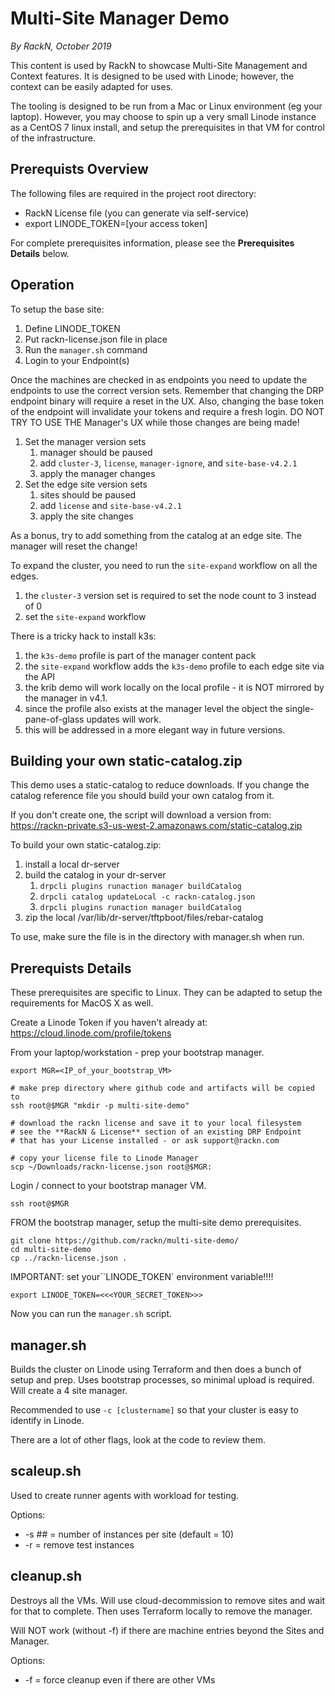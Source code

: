 Multi-Site Manager Demo
=======================
_By RackN, October 2019_


This content is used by RackN to showcase Multi-Site Management and Context
features.  It is designed to be used with Linode; however, the context
can be easily adapted for uses.

The tooling is designed to be run from a Mac or Linux environment (eg
your laptop).  However, you may choose to spin up a very small Linode
instance as a CentOS 7 linux install, and setup the prerequisites in
that VM for control of the infrastructure.

Prerequists Overview
--------------------

The following files are required in the project root directory:
   * RackN License file (you can generate via self-service)
   * export LINODE_TOKEN=[your access token]

For complete prerequisites information, please see the **Prerequisites
Details** below.

Operation
---------

To setup the base site:

  1. Define LINODE_TOKEN
  1. Put rackn-license.json file in place
  1. Run the `manager.sh` command
  1. Login to your Endpoint(s)

Once the machines are checked in as endpoints you need to update the endpoints to use the correct version sets.  Remember that changing the DRP endpoint binary will require a reset in the UX.  Also, changing the base token of the endpoint will invalidate your tokens and require a fresh login.  DO NOT TRY TO USE THE Manager's UX while those changes are being made!

  1. Set the manager version sets
     1. manager should be paused
     1. add `cluster-3`, `license`, `manager-ignore`, and `site-base-v4.2.1`
     1. apply the manager changes
  1. Set the edge site version sets
     1. sites should be paused
     1. add `license` and `site-base-v4.2.1`
     1. apply the site changes

As a bonus, try to add something from the catalog at an edge site.  The manager will reset the change!

To expand the cluster, you need to run the `site-expand` workflow on all the edges.

   1. the `cluster-3` version set is required to set the node count to 3 instead of 0
   1. set the `site-expand` workflow

There is a tricky hack to install k3s:

   1. the `k3s-demo` profile is part of the manager content pack
   1. the `site-expand` workflow adds the `k3s-demo` profile to each edge site via the API
   1. the krib demo will work locally on the local profile - it is NOT mirrored by the manager in v4.1.
   1. since the profile also exists at the manager level the object the single-pane-of-glass updates will work.
   1. this will be addressed in a more elegant way in future versions.

Building your own static-catalog.zip
------------------------------------

This demo uses a static-catalog to reduce downloads.  If you change the catalog
reference file you should build your own catalog from it.

If you don't create one, the script will download a version from: https://rackn-private.s3-us-west-2.amazonaws.com/static-catalog.zip

To build your own static-catalog.zip:

  1. install a local dr-server
  1. build the catalog in your dr-server
     1. `drpcli plugins runaction manager buildCatalog`
     1. `drpcli catalog updateLocal -c rackn-catalog.json`
     1. `drpcli plugins runaction manager buildCatalog`
  1. zip the local /var/lib/dr-server/tftpboot/files/rebar-catalog

To use, make sure the file is in the directory with manager.sh when run.

Prerequists Details
-------------------

These prerequisites are specific to Linux.  They can be adapted to setup the
requirements for MacOS X as well.

Create a Linode Token if you haven't already at: https://cloud.linode.com/profile/tokens

From your laptop/workstation - prep your bootstrap manager.

```
export MGR=<IP_of_your_bootstrap_VM>

# make prep directory where github code and artifacts will be copied to
ssh root@$MGR "mkdir -p multi-site-demo"

# download the rackn license and save it to your local filesystem
# see the **RackN & License** section of an existing DRP Endpoint
# that has your License installed - or ask support@rackn.com

# copy your license file to Linode Manager
scp ~/Downloads/rackn-license.json root@$MGR:
```

Login / connect to your bootstrap manager VM.
```
ssh root@$MGR
```

FROM the bootstrap manager, setup the multi-site demo prerequisites.
```
git clone https://github.com/rackn/multi-site-demo/
cd multi-site-demo
cp ../rackn-license.json .
```
IMPORTANT: set your``LINODE_TOKEN` environment variable!!!!
```
export LINODE_TOKEN=<<<YOUR_SECRET_TOKEN>>>
```

Now you can run the `manager.sh` script.

manager.sh
----------

Builds the cluster on Linode using Terraform and then does a bunch of setup and prep.  Uses bootstrap processes, so minimal upload is required.  Will create a 4 site manager.

Recommended to use `-c [clustername]` so that your cluster is easy to identify in Linode.

There are a lot of other flags, look at the code to review them.

scaleup.sh
----------

Used to create runner agents with workload for testing.

Options:

  * -s ## = number of instances per site (default = 10)
  * -r = remove test instances

cleanup.sh
----------

Destroys all the VMs.  Will use cloud-decommission to remove sites and wait for that to complete.  Then uses Terraform locally to remove the manager.

Will NOT work (without -f) if there are machine entries beyond the Sites and Manager.

Options:

  * -f = force cleanup even if there are other VMs
